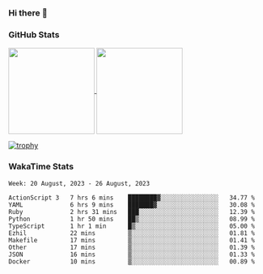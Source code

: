 ### Hi there 👋

### GitHub Stats

<a href="https://github.com/anuraghazra/github-readme-stats">
  <img align="center" height="170px" src="https://github-readme-stats.vercel.app/api/top-langs/?username=tksfjt1024&layout=compact&count_private=true&show_icons=true&show_icons=true&theme=graywhite" />
</a>
<a href="https://github.com/anuraghazra/github-readme-stats">
  <img align="center" height="170px" src="https://github-readme-stats.vercel.app/api?username=tksfjt1024&count_private=true&show_icons=true&show_icons=true&theme=graywhite" />
</a>

[![trophy](https://github-profile-trophy.vercel.app/?username=tksfjt1024)](https://github.com/ryo-ma/github-profile-trophy)

### WakaTime Stats

<!--START_SECTION:waka-->
```text
Week: 20 August, 2023 - 26 August, 2023

ActionScript 3   7 hrs 6 mins    ████████▓░░░░░░░░░░░░░░░░   34.77 % 
YAML             6 hrs 9 mins    ███████▓░░░░░░░░░░░░░░░░░   30.08 % 
Ruby             2 hrs 31 mins   ███░░░░░░░░░░░░░░░░░░░░░░   12.39 % 
Python           1 hr 50 mins    ██▒░░░░░░░░░░░░░░░░░░░░░░   08.99 % 
TypeScript       1 hr 1 min      █▒░░░░░░░░░░░░░░░░░░░░░░░   05.00 % 
Ezhil            22 mins         ▒░░░░░░░░░░░░░░░░░░░░░░░░   01.81 % 
Makefile         17 mins         ▒░░░░░░░░░░░░░░░░░░░░░░░░   01.41 % 
Other            17 mins         ▒░░░░░░░░░░░░░░░░░░░░░░░░   01.39 % 
JSON             16 mins         ▒░░░░░░░░░░░░░░░░░░░░░░░░   01.33 % 
Docker           10 mins         ▒░░░░░░░░░░░░░░░░░░░░░░░░   00.89 % 
```
<!--END_SECTION:waka-->
